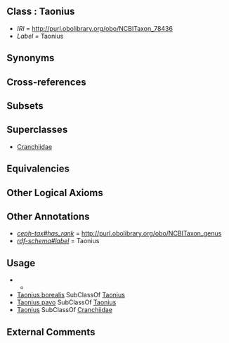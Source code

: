 
## Class : Taonius

 * *IRI* = http://purl.obolibrary.org/obo/NCBITaxon_78436
 * *Label* = Taonius

## Synonyms


## Cross-references


## Subsets


## Superclasses

 * [Cranchiidae](../../NCBITaxon/60/NCBITaxon_34560.md)

## Equivalencies


## Other Logical Axioms


## Other Annotations

 * *[ceph-tax#has_rank](../../ceph-tax#has/nk/ceph-tax#has_rank.md)* = http://purl.obolibrary.org/obo/NCBITaxon_genus
 * *[rdf-schema#label](../../el/rdf-schema#label.md)* = Taonius

## Usage

 * -
 * [Taonius borealis](../../NCBITaxon/37/NCBITaxon_78437.md) SubClassOf [Taonius](../../NCBITaxon/36/NCBITaxon_78436.md)
 * [Taonius pavo](../../NCBITaxon/51/NCBITaxon_559551.md) SubClassOf [Taonius](../../NCBITaxon/36/NCBITaxon_78436.md)
 * [Taonius](../../NCBITaxon/36/NCBITaxon_78436.md) SubClassOf [Cranchiidae](../../NCBITaxon/60/NCBITaxon_34560.md)

## External Comments

